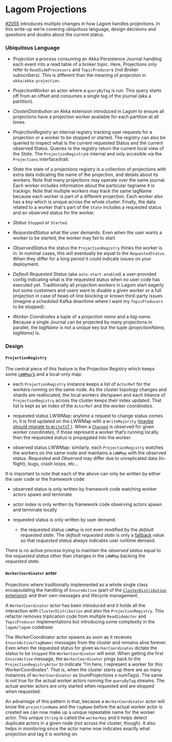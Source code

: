 # Lagom Projections

  [#2055](https://github.com/lagom/lagom/pull/2055)  introduces multiple changes in how Lagom handles projections. In this write-up we’re covering ubiquitous language, design decisions and questions and doubts about the current status.

### Ubiquitous Language

* *Projection* a process consuming an Akka Persistence Journal handling each event into a read table of a broker topic. Here, Projections only refer to `ReadSideProcessors`  and `TopicProducer`s (not Broker subscribers). This is different than the meaning of *projection* in `akka/akka-projection`.

* *ProjectionWorker* an actor where a `queryByTag` is run. This query starts off from an offset and consumes a single tag of the journal (aka a partition).

* *ClusterDistribution* an Akka extension introduced in Lagom to ensure all projections have a projection worker available for each partition at all times.

* *ProjectionRegistry* an internal registry tracking user requests for a projection or a worker to be stopped or started. The registry can also be queried to inspect what is the current requested Status and the current observed Status. Queries to the registry return the current local view of the *State*. The `ProjectionRegistry`is internal and only accesible via the `Projections` interface/trait.

* *State* the state of a projections registry is a collection of projections with extra data indicating the name of the projection, and details about its workers. Note that many projections may operate over the same journal. Each worker includes information about the particular tagname it is trackign. Note that multiple workers may track the same tagName because each worker is part of a different projection. Each worker also has a _key_ which is unique across the whole cluster. Finally, the data related to a worker that's part of the `State` includes a requested status and an observed status for the worker.

* *Status* `Stopped` or `Started`.

* *RequestedStatus* what the user demands. Even when the user wants a worker to be started, the worker may fail to start. 

* *ObservedStatus* the status the `ProjectionRegistry` thinks the worker is in. In nominal cases, this will eventually be equal to the `RequestedStatus`.  When they differ for a long period it could indicate issues on your deployment.

* *Default Requested Status* (aka `auto-start.enabled`) a user-provided config indicating what is the requested status when no user code has executed yet. Traditionally all projection workers in Lagom start eagerly but some customers and users want to disable a given worker or a full projection in case of head-of-line blocking or known third-party issues (imagine a scheduled Kafka downtime where I want my `TopicProducers` to be stopped).

* *Worker Coordinates* a tuple of a *projection name* and a *tag name*. Because a single Journal can be projected by many projections in parallel, the *tagName* is not a unique key but the tuple *(projectionName, tagName)* is.


### Design

#### `ProjectionRegistry`

The central piece of this feature is the Projection Registry which keeps some [`LWWMap`’s](https://doc.akka.io/docs/akka/current/distributed-data.html#maps) and a local-only map:

* each `ProjectionRegistry` instance keeps a list of `ActorRef` for the workers running on the same node. As the cluster topology changes and shards are reallocated, the local workers die/spawn and each intance of `ProjectionRegistry` across the cluster keeps their index updated. That list is kept as an index of the `ActorRef` and the *worker coordinates*.
 
* requested status LWWMap: anytime a request to change status comes in, it is first updated on the LWWMap with a `WriteMajority` ([maybe should migrate to `WriteTo`? ](https://github.com/lagom/lagom/issues/2130)). When a [`Changed`](https://doc.akka.io/docs/akka/current/distributed-data.html#subscribe) is observed for given *worker coordinates*, if those represent a worker that’s running locally then the requested status is propagated into the worker.
	
* observed status LWWMap:  similarly, each `ProjectionRegistry` watches the workers on the same node and maintains a `LWWMap` with the observed status. *Requested* and *Observed* may differ due to unreplicated data (in-flight), bugs, crash loops, etc…

It is important to note that each of the above can only be written by either the user code or the framework code:

* observed status is only written by framework code watching worker actors spawn and terminate

* actor index is only written by framework code observing actors spawn and terminate locally

* requested status is only written by user demand.

    * the requested status `LWWMap` is not even modified by the _default requested state_. The _default requested state_ is only a [fallback](https://github.com/lagom/lagom/blob/32b96cc20881e2b10d1ec7d554847db0a0ccdf64/projection/core/src/main/scala/com/lightbend/lagom/internal/projection/ProjectionRegistryActor.scala#L113) value so that *requested status* always indicates user runtime demand.

There is no active process trying to maintain the *observed status* equal to the *requested status* other than changes in the `LWWMap` backing the *requested state*.



#### `WorkerCoordinator` actor

Projections where traditionally implemented as a whole single class encapsulating the handling of `EnsureActive` (part of the [`ClusterDistribution` extension](https://github.com/lagom/lagom/blob/8269a747873eecedc7437253644304c48df497bb/cluster/core/src/main/scala/com/lightbend/lagom/internal/cluster/ClusterDistribution.scala#L82)) and their own messages and lifecycle management.

A `WorkerCoordinator` actor has been introduced and it holds all the interaction with `ClusterDistribution` and also the `ProjectionRegistry`. This refactor removes triplication code from multiple `ReadSideActor` and `TopicProducer` implementations but introducing some complexity in the `lagom/lagom` codebase. 

The WorkerCoordinator actor spawns as soon as it receives `EnsureActive(tagName)` messages from the cluster and remains alive forever. Even when the requested status for given `WorkerCoordinates` dictate the status to be `Stopped` the `WorkerCoordinator` will exist. When getting the first `EnsureActive` message, the `WorkerCoordinator` pings back to the `ProjectionRegistryActor` to indicate “I’m here, I represent a worker for this WorkerCoordinates”. That is, when the cluster starts up there are as many instances of `WorkerCoordinator` as (numProjections x numTags). The same is not true for the actual worker actors running the `queryByTag` streams. The actual worker actors are only started when requested and are stopped when requested.

An advantage of this pattern is that, because a `WorkerCoordinator` actor will know the `projectionName` and the `tagName` before the actual worker actor is created we can now make up a unique repeatable name for the worker actor. This unique `String` is called the `workerKey` and it helps detect duplicate actors in a given node (not across the cluster, though). It also helps in monitoring since the actor name now indicates exactly what projection and tag it is working on.
